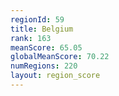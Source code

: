 ```yaml
---
regionId: 59
title: Belgium
rank: 163
meanScore: 65.05
globalMeanScore: 70.22
numRegions: 220
layout: region_score
---
```

